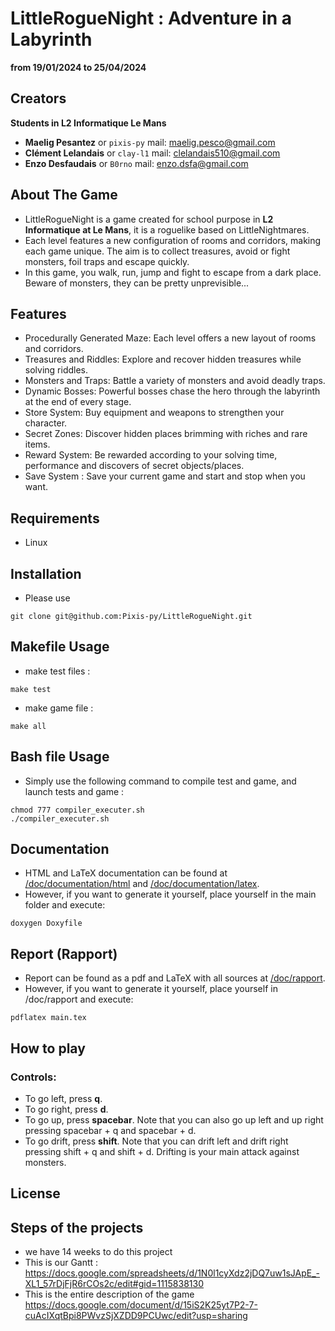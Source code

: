 # LittleRogueNight : Adventure in a Labyrinth
**from 19/01/2024 to 25/04/2024**
## Creators
  **Students in L2 Informatique Le Mans**
- **Maelig Pesantez** or `pixis-py` mail: maelig.pesco@gmail.com 
- **Clément Lelandais** or `clay-l1` mail: clelandais510@gmail.com
- **Enzo Desfaudais** or `B0rno` mail: enzo.dsfa@gmail.com

## About The Game 

* LittleRogueNight is a game created for school purpose in **L2 Informatique at Le Mans**, it is a roguelike based on LittleNightmares.
* Each level features a new configuration of rooms and corridors, making each game unique. The aim is to collect treasures, avoid or fight monsters, foil traps and escape quickly.
* In this game, you walk, run, jump and fight to escape from a dark place. Beware of monsters, they can be pretty unprevisible...

## Features

* Procedurally Generated Maze: Each level offers a new layout of rooms and corridors.
* Treasures and Riddles: Explore and recover hidden treasures while solving riddles.
* Monsters and Traps: Battle a variety of monsters and avoid deadly traps.
* Dynamic Bosses: Powerful bosses chase the hero through the labyrinth at the end of every stage.
* Store System: Buy equipment and weapons to strengthen your character.
* Secret Zones: Discover hidden places brimming with riches and rare items.
* Reward System: Be rewarded according to your solving time, performance and discovers of secret objects/places.
* Save System : Save your current game and start and stop when you want.

## Requirements
* Linux

## Installation
* Please use
```
git clone git@github.com:Pixis-py/LittleRogueNight.git
```

## Makefile Usage
* make test files : 
```
make test
```
* make game file : 
```
make all
```
## Bash file Usage
* Simply use the following command to compile test and game, and launch tests and game : 
```
chmod 777 compiler_executer.sh
./compiler_executer.sh
```
## Documentation
* HTML and LaTeX documentation can be found at [/doc/documentation/html](https://github.com/Pixis-py/LittleRogueNight/tree/main/doc/documentation/html) and [/doc/documentation/latex](https://github.com/Pixis-py/LittleRogueNight/tree/main/doc/documentation/latex).
* However, if you want to generate it yourself, place yourself in the main folder and execute:
```
doxygen Doxyfile
```
## Report (Rapport)
* Report can be found as a pdf and LaTeX with all sources at [/doc/rapport](https://github.com/Pixis-py/LittleRogueNight/tree/main/doc/rapport).
* However, if you want to generate it yourself, place yourself in /doc/rapport and execute:
```
pdflatex main.tex
```
## How to play 
### Controls:
* To go left, press **q**.
* To go right, press **d**.
* To go up, press **spacebar**. Note that you can also go up left and up right pressing spacebar + q and spacebar + d.
* To go drift, press **shift**. Note that you can drift left and drift right pressing shift + q and shift + d. Drifting is your main attack against monsters.

## License

## Steps of the projects 
* we have 14 weeks to do this project
* This is our Gantt : https://docs.google.com/spreadsheets/d/1N0l1cyXdz2jDQ7uw1sJApE_-XL1_57rDjFjR6rCOs2c/edit#gid=1115838130
* This is the entire description of the game https://docs.google.com/document/d/15iS2K25yt7P2-7-cuAcIXqtBpi8PWvzSjXZDD9PCUwc/edit?usp=sharing
